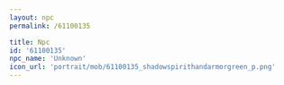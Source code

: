 ```yaml
---
layout: npc
permalink: /61100135

title: Npc
id: '61100135'
npc_name: 'Unknown'
icon_url: 'portrait/mob/61100135_shadowspirithandarmorgreen_p.png'
---
```


